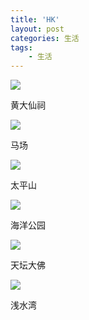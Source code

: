 ```yaml
---
title: 'HK'
layout: post
categories: 生活
tags:
    - 生活
---
```


![](/../img/2014-02-08/IMG_0081.JPG)

黄大仙祠

![](/../img/2014-02-08/IMG_0107.JPG)

马场

![](/../img/2014-02-08/IMG_0129.JPG)

太平山

![](/../img/2014-02-08/IMG_0295.JPG)

海洋公园

![](/../img/2014-02-08/IMG_0191.JPG)

天坛大佛

![](/../img/2014-02-08/IMG_0345.JPG)

浅水湾
